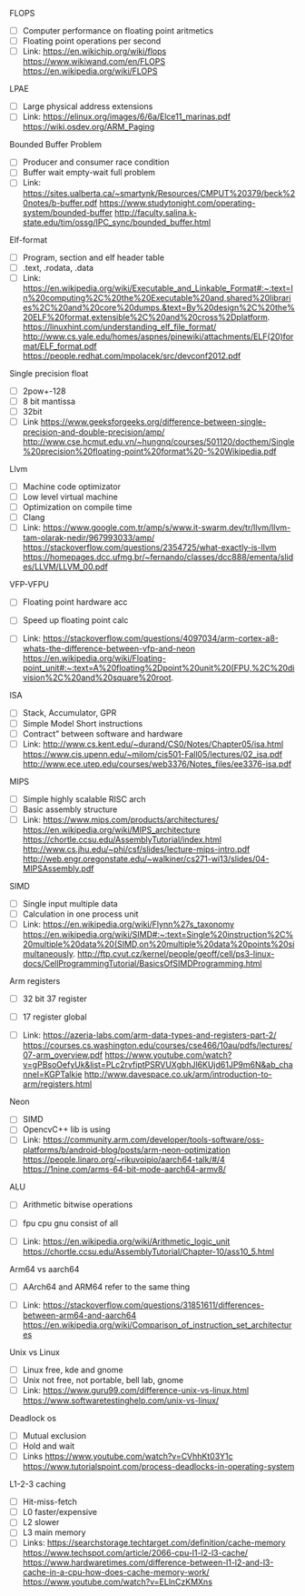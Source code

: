 FLOPS
- [ ] Computer performance on floating point aritmetics
- [ ] Floating point operations per second
- [ ] Link:
https://en.wikichip.org/wiki/flops
https://www.wikiwand.com/en/FLOPS
https://en.wikipedia.org/wiki/FLOPS

LPAE
- [ ] Large physical address extensions
- [ ] Link:
https://elinux.org/images/6/6a/Elce11_marinas.pdf
https://wiki.osdev.org/ARM_Paging

Bounded Buffer Problem
- [ ] Producer and consumer race condition
- [ ] Buffer wait empty-wait full problem
- [ ] Link:
https://sites.ualberta.ca/~smartynk/Resources/CMPUT%20379/beck%20notes/b-buffer.pdf
https://www.studytonight.com/operating-system/bounded-buffer
http://faculty.salina.k-state.edu/tim/ossg/IPC_sync/bounded_buffer.html

Elf-format
- [ ] Program, section and elf header table
- [ ] .text, .rodata, .data
- [ ] Link:
https://en.wikipedia.org/wiki/Executable_and_Linkable_Format#:~:text=In%20computing%2C%20the%20Executable%20and,shared%20libraries%2C%20and%20core%20dumps.&text=By%20design%2C%20the%20ELF%20format,extensible%2C%20and%20cross%2Dplatform.
https://linuxhint.com/understanding_elf_file_format/
http://www.cs.yale.edu/homes/aspnes/pinewiki/attachments/ELF(20)format/ELF_format.pdf
https://people.redhat.com/mpolacek/src/devconf2012.pdf

Single precision float
- [ ] 2pow+-128
- [ ] 8 bit mantissa
- [ ] 32bit
- [ ] Link
https://www.geeksforgeeks.org/difference-between-single-precision-and-double-precision/amp/
http://www.cse.hcmut.edu.vn/~hungnq/courses/501120/docthem/Single%20precision%20floating-point%20format%20-%20Wikipedia.pdf

Llvm
- [ ] Machine code optimizator
- [ ] Low level virtual machine
- [ ] Optimization on compile time
- [ ] Clang
- [ ] Link:
https://www.google.com.tr/amp/s/www.it-swarm.dev/tr/llvm/llvm-tam-olarak-nedir/967993033/amp/
https://stackoverflow.com/questions/2354725/what-exactly-is-llvm
https://homepages.dcc.ufmg.br/~fernando/classes/dcc888/ementa/slides/LLVM/LLVM_00.pdf

VFP-VFPU
- [ ] Floating point hardware acc
- [ ] Speed up floating point calc
- [ ] Link:
https://stackoverflow.com/questions/4097034/arm-cortex-a8-whats-the-difference-between-vfp-and-neon
https://en.wikipedia.org/wiki/Floating-point_unit#:~:text=A%20floating%2Dpoint%20unit%20(FPU,%2C%20division%2C%20and%20square%20root.



ISA
- [ ] Stack, Accumulator, GPR
- [ ] Simple Model Short instructions
- [ ] Contract” between software and hardware
- [ ] Link:
http://www.cs.kent.edu/~durand/CS0/Notes/Chapter05/isa.html
https://www.cis.upenn.edu/~milom/cis501-Fall05/lectures/02_isa.pdf
http://www.ece.utep.edu/courses/web3376/Notes_files/ee3376-isa.pdf

MIPS
- [ ] Simple highly scalable RISC arch
- [ ] Basic assembly structure
- [ ] Link:
https://www.mips.com/products/architectures/
https://en.wikipedia.org/wiki/MIPS_architecture
https://chortle.ccsu.edu/AssemblyTutorial/index.html
http://www.cs.jhu.edu/~phi/csf/slides/lecture-mips-intro.pdf
http://web.engr.oregonstate.edu/~walkiner/cs271-wi13/slides/04-MIPSAssembly.pdf

SIMD
- [ ] Single input multiple data
- [ ] Calculation in one process unit
- [ ] Link:
https://en.wikipedia.org/wiki/Flynn%27s_taxonomy
https://en.wikipedia.org/wiki/SIMD#:~:text=Single%20instruction%2C%20multiple%20data%20(SIMD,on%20multiple%20data%20points%20simultaneously.
http://ftp.cvut.cz/kernel/people/geoff/cell/ps3-linux-docs/CellProgrammingTutorial/BasicsOfSIMDProgramming.html

Arm registers
- [ ] 32 bit 37 register
- [ ] 17 register global
- [ ] Link:
https://azeria-labs.com/arm-data-types-and-registers-part-2/
https://courses.cs.washington.edu/courses/cse466/10au/pdfs/lectures/07-arm_overview.pdf
https://www.youtube.com/watch?v=gPBsoOefyUk&list=PLc2rvfiptPSRVUXgbhJl6KUjd61JP9m6N&ab_channel=KGPTalkie
http://www.davespace.co.uk/arm/introduction-to-arm/registers.html


Neon
- [ ] SIMD
- [ ] OpencvC++ lib is using
- [ ] Link:
https://community.arm.com/developer/tools-software/oss-platforms/b/android-blog/posts/arm-neon-optimization
https://people.linaro.org/~rikuvoipio/aarch64-talk/#/4
https://1nine.com/arms-64-bit-mode-aarch64-armv8/

ALU
- [ ] Arithmetic bitwise operations
- [ ] fpu cpu gnu consist of all
- [ ] Link:
https://en.wikipedia.org/wiki/Arithmetic_logic_unit
https://chortle.ccsu.edu/AssemblyTutorial/Chapter-10/ass10_5.html



Arm64 vs aarch64
- [ ] AArch64 and ARM64 refer to the same thing
- [ ] Link:
https://stackoverflow.com/questions/31851611/differences-between-arm64-and-aarch64
https://en.wikipedia.org/wiki/Comparison_of_instruction_set_architectures


Unix vs Linux
- [ ] Linux free,  kde and gnome
- [ ] Unix not free, not portable, bell lab, gnome
- [ ] Link:
https://www.guru99.com/difference-unix-vs-linux.html
https://www.softwaretestinghelp.com/unix-vs-linux/

Deadlock os
- [ ] Mutual exclusion
- [ ] Hold and wait
- [ ] Links
https://www.youtube.com/watch?v=CVhhKt03Y1c
https://www.tutorialspoint.com/process-deadlocks-in-operating-system

L1-2-3 caching
- [ ] Hit-miss-fetch
- [ ] L0 faster/expensive
- [ ] L2 slower
- [ ] L3 main memory
- [ ] Links:
https://searchstorage.techtarget.com/definition/cache-memory
https://www.techspot.com/article/2066-cpu-l1-l2-l3-cache/
https://www.hardwaretimes.com/difference-between-l1-l2-and-l3-cache-in-a-cpu-how-does-cache-memory-work/
https://www.youtube.com/watch?v=ELlnCzKMXns
